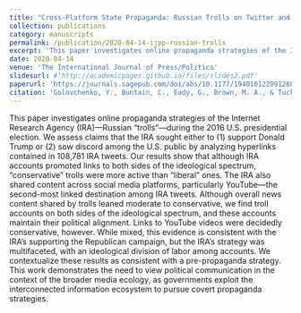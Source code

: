 ```yaml
---
title: "Cross-Platform State Propaganda: Russian Trolls on Twitter and YouTube during the 2016 U.S. Presidential Election"
collection: publications
category: manuscripts
permalink: /publication/2020-04-14-ijpp-russian-trolls
excerpt: 'This paper investigates online propaganda strategies of the Internet Research Agency (IRA)—Russian “trolls”—during the 2016 U.S. presidential election. We assess claims...'
date: 2020-04-14
venue: 'The International Journal of Press/Politics'
slidesurl: #'http://academicpages.github.io/files/slides2.pdf'
paperurl: 'https://journals.sagepub.com/doi/abs/10.1177/1940161220912682?journalCode=hijb'
citation: 'Golovchenko, Y., Buntain, C., Eady, G., Brown, M. A., & Tucker, J. A. (2020). Cross-Platform State Propaganda: Russian Trolls on Twitter and YouTube during the 2016 U.S. Presidential Election. The International Journal of Press/Politics, 25(3), 357-389. https://doi.org/10.1177/1940161220912682'
---
```


This paper investigates online propaganda strategies of the Internet Research Agency (IRA)—Russian “trolls”—during the 2016 U.S. presidential election. We assess claims that the IRA sought either to (1) support Donald Trump or (2) sow discord among the U.S. public by analyzing hyperlinks contained in 108,781 IRA tweets. Our results show that although IRA accounts promoted links to both sides of the ideological spectrum, “conservative” trolls were more active than “liberal” ones. The IRA also shared content across social media platforms, particularly YouTube—the second-most linked destination among IRA tweets. Although overall news content shared by trolls leaned moderate to conservative, we find troll accounts on both sides of the ideological spectrum, and these accounts maintain their political alignment. Links to YouTube videos were decidedly conservative, however. While mixed, this evidence is consistent with the IRA’s supporting the Republican campaign, but the IRA’s strategy was multifaceted, with an ideological division of labor among accounts. We contextualize these results as consistent with a pre-propaganda strategy. This work demonstrates the need to view political communication in the context of the broader media ecology, as governments exploit the interconnected information ecosystem to pursue covert propaganda strategies.